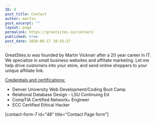 ```yaml
---
ID: 8
post_title: Contact
author: martin
post_excerpt: ""
layout: page
permalink: https://greatsites.io/contact/
published: true
post_date: 2020-08-17 18:33:27
---
```

<!-- wp:paragraph -->
<p>GreatSites.io was founded by Martin Vicknair after a 20 year career in IT. We specialize in small business websites and affiliate marketing. Let me help drive customers into your store, and send online shoppers to your unique affiliate link.</p>
<!-- /wp:paragraph -->

<!-- wp:paragraph {"textColor":"black"} -->
<p class="has-black-color has-text-color"><a href="https://linkedin.com/in/martinvicknair">Credentials and certifications:</a></p>
<!-- /wp:paragraph -->

<!-- wp:list -->
<ul><li>Denver University Web Development/Coding Boot Camp</li><li>Relational Database Design - LSU Continuing Ed</li><li>CompTIA Certified Network+ Engineer</li><li>ECC Certified Ethical Hacker</li></ul>
<!-- /wp:list -->

<!-- wp:paragraph -->
<p>[contact-form-7 id="48" title="Contact Page form"]</p>
<!-- /wp:paragraph -->